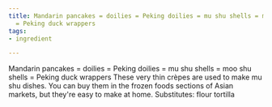 ```yaml
---
title: Mandarin pancakes = doilies = Peking doilies = mu shu shells = moo shu shells
  = Peking duck wrappers
tags:
- ingredient

---
```

Mandarin pancakes = doilies = Peking doilies = mu shu shells = moo shu shells = Peking duck wrappers These very thin crèpes are used to make mu shu dishes. You can buy them in the frozen foods sections of Asian markets, but they're easy to make at home. Substitutes: flour tortilla
